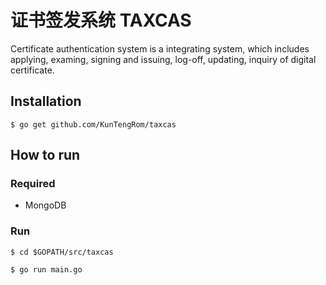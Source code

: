 # 证书签发系统 TAXCAS

Certificate authentication system is a integrating system, which includes applying, examing, signing and issuing, log-off, updating, inquiry of digital certificate.

## Installation
```
$ go get github.com/KunTengRom/taxcas
```

## How to run

### Required

- MongoDB


### Run
```
$ cd $GOPATH/src/taxcas

$ go run main.go 
```
